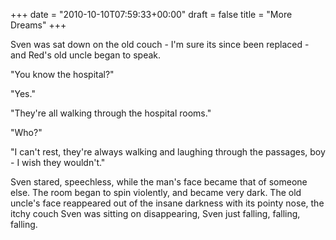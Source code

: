 +++
date = "2010-10-10T07:59:33+00:00"
draft = false
title = "More Dreams"
+++
<p>Sven was sat down on the old couch - I'm sure its since been replaced - and Red's old uncle began to speak.</p>&#13;
<p>"You know the hospital?"</p>&#13;
<p>"Yes."</p>&#13;
<p>"They're all walking through the hospital rooms."</p>&#13;
<p>"Who?"</p>&#13;
<p>"I can't rest, they're always walking and laughing through the passages, boy - I wish they wouldn't."</p>&#13;
<p>Sven stared, speechless, while the man's face became that of someone else. The room began to spin violently, and became very dark. The old uncle's face reappeared out of the insane darkness with its pointy nose, the itchy couch Sven was sitting on disappearing, Sven just falling, falling, falling.</p> 
